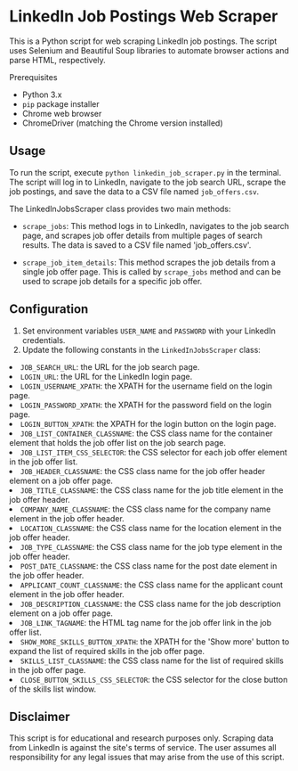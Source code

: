 # LinkedIn Job Postings Web Scraper
<p>This is a Python script for web scraping LinkedIn job postings. The script uses Selenium and Beautiful Soup libraries to automate browser actions and parse HTML, respectively.</p>Prerequisites
<ul>
 <li>Python 3.x</li>
 <li><code>pip</code> package installer</li>
 <li>Chrome web browser</li>
 <li>ChromeDriver (matching the Chrome version installed)</li></ul>





## Usage
<p>To run the script, execute <code>python linkedin_job_scraper.py</code> in the terminal. The script will log in to LinkedIn, navigate to the job search URL, scrape the job postings, and save the data to a CSV file named <code>job_offers.csv</code>.
<p>The LinkedInJobsScraper class provides two main methods:</p>
<ul>
 <li><p><code>scrape_jobs</code>: This method logs in to LinkedIn, navigates to the job search page, and scrapes job offer details from multiple pages of search results. The data is saved to a CSV file named 'job_offers.csv'.</p></li>
 <li><p><code>scrape_job_item_details</code>: This method scrapes the job details from a single job offer page. This is called by <code>scrape_jobs</code> method and can be used to scrape job details for a specific job offer.</p></li></ul>

 ## Configuration
<ol>
 <li>Set environment variables <code>USER_NAME</code> and <code>PASSWORD</code> with your LinkedIn credentials.</li>
 <li>Update the following constants in the <code>LinkedInJobsScraper</code> class:</li>
</ol>
 <li><code>JOB_SEARCH_URL</code>: the URL for the job search page.</li>
 <li><code>LOGIN_URL</code>: the URL for the LinkedIn login page.</li>
 <li><code>LOGIN_USERNAME_XPATH</code>: the XPATH for the username field on the login page.</li>
 <li><code>LOGIN_PASSWORD_XPATH</code>: the XPATH for the password field on the login page.</li>
 <li><code>LOGIN_BUTTON_XPATH</code>: the XPATH for the login button on the login page.</li>
 <li><code>JOB_LIST_CONTAINER_CLASSNAME</code>: the CSS class name for the container element that holds the job offer list on the job search page.</li>
 <li><code>JOB_LIST_ITEM_CSS_SELECTOR</code>: the CSS selector for each job offer element in the job offer list.</li>
 <li><code>JOB_HEADER_CLASSNAME</code>: the CSS class name for the job offer header element on a job offer page.</li>
 <li><code>JOB_TITLE_CLASSNAME</code>: the CSS class name for the job title element in the job offer header.</li>
 <li><code>COMPANY_NAME_CLASSNAME</code>: the CSS class name for the company name element in the job offer header.</li>
 <li><code>LOCATION_CLASSNAME</code>: the CSS class name for the location element in the job offer header.</li>
 <li><code>JOB_TYPE_CLASSNAME</code>: the CSS class name for the job type element in the job offer header.</li>
 <li><code>POST_DATE_CLASSNAME</code>: the CSS class name for the post date element in the job offer header.</li>
 <li><code>APPLICANT_COUNT_CLASSNAME</code>: the CSS class name for the applicant count element in the job offer header.</li>
 <li><code>JOB_DESCRIPTION_CLASSNAME</code>: the CSS class name for the job description element on a job offer page.</li>
 <li><code>JOB_LINK_TAGNAME</code>: the HTML tag name for the job offer link in the job offer list.</li>
 <li><code>SHOW_MORE_SKILLS_BUTTON_XPATH</code>: the XPATH for the 'Show more' button to expand the list of required skills in the job offer page.</li>
 <li><code>SKILLS_LIST_CLASSNAME</code>: the CSS class name for the list of required skills in the job offer page.</li>
 <li><code>CLOSE_BUTTON_SKILLS_CSS_SELECTOR</code>: the CSS selector for the close button of the skills list window.</li>

## Disclaimer
<p>This script is for educational and research purposes only. Scraping data from LinkedIn is against the site's terms of service. The user assumes all responsibility for any legal issues that may arise from the use of this script.</p>
